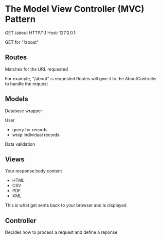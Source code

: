 # The Model View Controller (MVC) Pattern

GET /about HTTP/1.1
Host: 127.0.0.1

GET for "/about"

## Routes
Matches for the URL requested

For example, "/about" is requested
Routes will give it to the AboutController to handle the request

## Models
Database wrapper

User
* query for records
* wrap individual records

Data validation

## Views
Your response body content

- HTML
- CSV
- PDF
- XML

This is what get sents back to your browser and is displayed

## Controller
Decides how to process a request and define a reponse